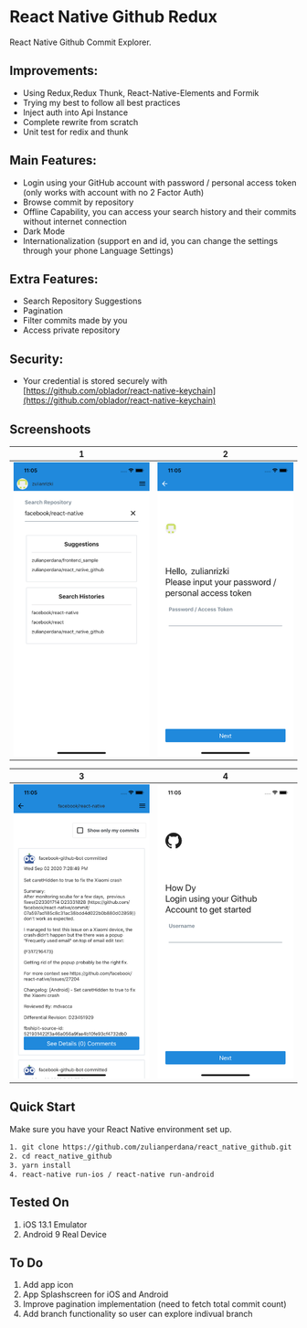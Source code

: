 #  React Native Github Redux

React Native Github Commit Explorer.

## Improvements:
 - Using Redux,Redux Thunk, React-Native-Elements and Formik
 - Trying my best to follow all best practices
 - Inject auth into Api Instance
 - Complete rewrite from scratch
 - Unit test for redix and thunk

## Main Features:

- Login using your GitHub account with password / personal access token (only works with account with no 2 Factor Auth)
- Browse commit by repository
- Offline Capability, you can access your search history and their commits without internet connection
- Dark Mode 
- Internationalization (support en and id, you can change the settings through your phone Language Settings)

## Extra Features:

- Search Repository Suggestions
- Pagination
- Filter commits made by you
- Access private repository

## Security:

- Your credential is stored securely with [https://github.com/oblador/react-native-keychain](https://github.com/oblador/react-native-keychain)

## Screenshoots

1             |  2
:-------------------------:|:-------------------------:
![](https://raw.githubusercontent.com/zulianperdana/react_native_github_redux/master/screenshoots/ss6.png)  |  ![](https://raw.githubusercontent.com/zulianperdana/react_native_github_redux/master/screenshoots/ss7.png)

3             |  4
:-------------------------:|:-------------------------:
![](https://raw.githubusercontent.com/zulianperdana/react_native_github_redux/master/screenshoots/ss8.png)  |  ![](https://raw.githubusercontent.com/zulianperdana/react_native_github_redux/master/screenshoots/ss9.png)


## Quick Start

Make sure you have your React Native environment set up.
```
1. git clone https://github.com/zulianperdana/react_native_github.git
2. cd react_native_github
3. yarn install
4. react-native run-ios / react-native run-android
```

## Tested On

1. iOS 13.1 Emulator
2. Android 9 Real Device


## To Do

1. Add app icon
2. App Splashscreen for iOS and Android
5. Improve pagination implementation (need to fetch total commit count)
6. Add branch functionality so user can explore indivual branch
